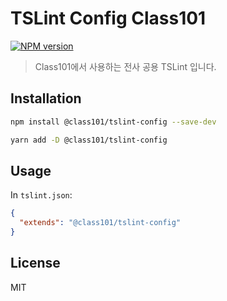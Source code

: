 # TSLint Config Class101

[![NPM version](https://img.shields.io/npm/v/@class101/tslint-config.svg)](https://www.npmjs.com/package/@class101/tslint-config)

> Class101에서 사용하는 전사 공용 TSLint 입니다.

## Installation

```bash
npm install @class101/tslint-config --save-dev
```

```bash
yarn add -D @class101/tslint-config
```

## Usage

In `tslint.json`:

```json
{
  "extends": "@class101/tslint-config"
}
```

## License

MIT
